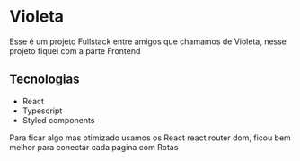 # Violeta

Esse é um projeto Fullstack entre amigos que chamamos de Violeta,
nesse projeto fiquei com a parte Frontend

## Tecnologias
- React
- Typescript
- Styled components

Para ficar algo mas otimizado usamos os React react router dom,
ficou bem melhor para conectar cada pagina com Rotas
